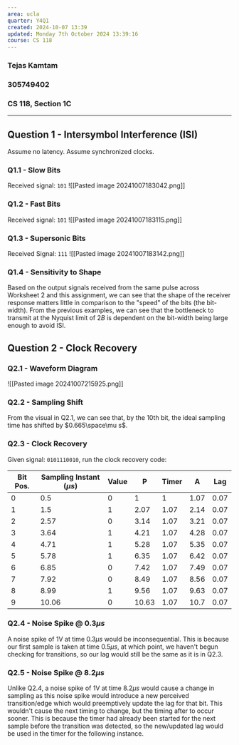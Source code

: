 ```yaml
---
area: ucla
quarter: Y4Q1
created: 2024-10-07 13:39
updated: Monday 7th October 2024 13:39:16
course: CS 118
---
```

### Tejas Kamtam
### 305749402
### CS 118, Section 1C
---

## Question 1 - Intersymbol Interference (ISI)
Assume no latency. Assume synchronized clocks.
### Q1.1 - Slow Bits
Received signal: `101`
![[Pasted image 20241007183042.png]]

### Q1.2 - Fast Bits
Received signal: `101`
![[Pasted image 20241007183115.png]]

### Q1.3 - Supersonic Bits
Received Signal: `111`
![[Pasted image 20241007183142.png]]

### Q1.4 - Sensitivity to Shape
Based on the output signals received from the same pulse across Worksheet 2 and this assignment, we can see that the shape of the receiver response matters little in comparison to the "speed" of the bits (the bit-width). From the previous examples, we can see that the bottleneck to transmit at the Nyquist limit of $2B$ is dependent on the bit-width being large enough to avoid ISI.


## Question 2 - Clock Recovery
### Q2.1 - Waveform Diagram
![[Pasted image 20241007215925.png]]

### Q2.2 - Sampling Shift
From the visual in Q2.1, we can see that, by the 10th bit, the ideal sampling time has shifted by $0.665\space\mu s$.

### Q2.3 - Clock Recovery
Given signal: `0101110010`, run the clock recovery code:

| Bit Pos. | Sampling Instant ($\mu s$) | Value | P     | Timer | A    | Lag  |
| -------- | -------------------------- | ----- | ----- | ----- | ---- | ---- |
| 0        | 0.5                        | 0     | 1     | 1     | 1.07 | 0.07 |
| 1        | 1.5                        | 1     | 2.07  | 1.07  | 2.14 | 0.07 |
| 2        | 2.57                       | 0     | 3.14  | 1.07  | 3.21 | 0.07 |
| 3        | 3.64                       | 1     | 4.21  | 1.07  | 4.28 | 0.07 |
| 4        | 4.71                       | 1     | 5.28  | 1.07  | 5.35 | 0.07 |
| 5        | 5.78                       | 1     | 6.35  | 1.07  | 6.42 | 0.07 |
| 6        | 6.85                       | 0     | 7.42  | 1.07  | 7.49 | 0.07 |
| 7        | 7.92                       | 0     | 8.49  | 1.07  | 8.56 | 0.07 |
| 8        | 8.99                       | 1     | 9.56  | 1.07  | 9.63 | 0.07 |
| 9        | 10.06                      | 0     | 10.63 | 1.07  | 10.7 | 0.07 |

### Q2.4 - Noise Spike @ 0.3$\mu s$
A noise spike of 1V at time 0.3$\mu s$ would be inconsequential. This is because our first sample is taken at time 0.5$\mu s$, at which point, we haven't begun checking for transitions, so our lag would still be the same as it is in Q2.3.

### Q2.5 - Noise Spike @ 8.2$\mu s$
Unlike Q2.4, a noise spike of 1V at time 8.2$\mu s$ would cause a change in sampling as this noise spike would introduce a new perceived transition/edge which would preemptively update the lag for that bit. This wouldn't cause the next timing to change, but the timing after to occur sooner. This is because the timer had already been started for the next sample before the transition was detected, so the new/updated lag would be used in the timer for the following instance.